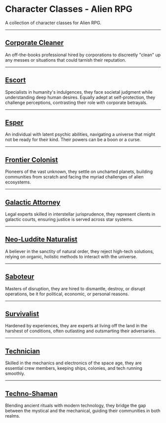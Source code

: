 # Character Classes - Alien RPG

A collection of character classes for Alien RPG.

---

## [Corporate Cleaner](./corporate-cleaner.md)

An off-the-books professional hired by corporations to discreetly "clean" up any messes or situations that could tarnish their reputation.

---

## [Escort](./escort.md)

Specialists in humanity's indulgences, they face societal judgment while understanding deep human desires. Equally adept at self-protection, they challenge perceptions, contrasting their role with corporate betrayals.

---

## [Esper](./esper.md)

An individual with latent psychic abilities, navigating a universe that might not be ready for their kind. Their powers can be a boon or a curse.

---

## [Frontier Colonist](./frontier-colonist.md)

Pioneers of the vast unknown, they settle on uncharted planets, building communities from scratch and facing the myriad challenges of alien ecosystems.

---

## [Galactic Attorney](./galactic-attorney.md)

Legal experts skilled in interstellar jurisprudence, they represent clients in galactic courts, ensuring justice is served across star systems.

---

## [Neo-Luddite Naturalist](./neo-luddite-natrualist.md)

A believer in the sanctity of natural order, they reject high-tech solutions, relying on organic, holistic methods to interact with the universe.

---

## [Saboteur](./saboteur.md)

Masters of disruption, they are hired to dismantle, destroy, or disrupt operations, be it for political, economic, or personal reasons.

---

## [Survivalist](./survivalist.md)

Hardened by experiences, they are experts at living off the land in the harshest of conditions, often outlasting and outsmarting their adversaries.

---

## [Technician](./technician.md)

Skilled in the mechanics and electronics of the space age, they are essential crew members, keeping ships, colonies, and tech running smoothly.

---

## [Techno-Shaman](./techno-shaman.md)

Blending ancient rituals with modern technology, they bridge the gap between the mystical and the mechanical, guiding their communities in both realms.


